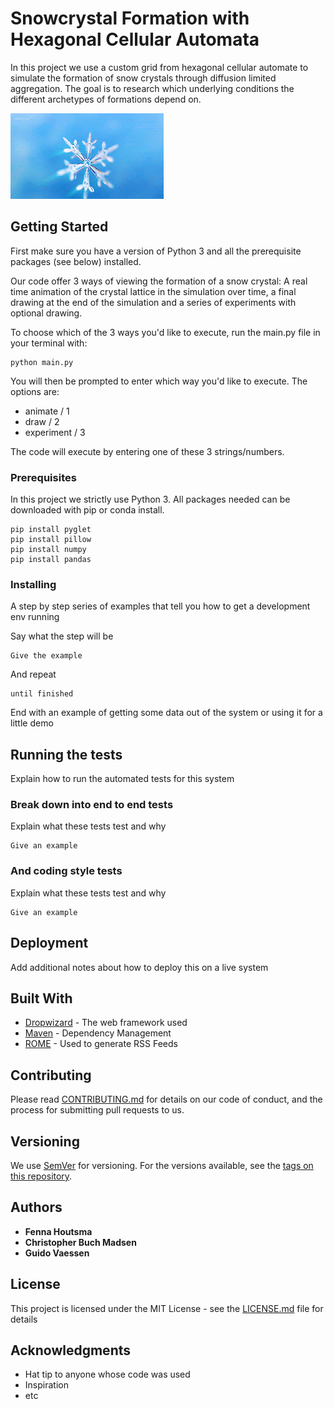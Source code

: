 # Snowcrystal Formation with Hexagonal Cellular Automata

In this project we use a custom grid from hexagonal cellular automate to simulate the formation of snow crystals through diffusion limited aggregation. The goal is to research which underlying conditions the different archetypes of formations depend on.

![](snow-crystal.gif)

## Getting Started

First make sure you have a version of Python 3 and all the prerequisite packages (see below) installed.

Our code offer 3 ways of viewing the formation of a snow crystal: A real time animation of the crystal lattice in the simulation over time, a final drawing at the end of the simulation and a series of experiments with optional drawing.

To choose which of the 3 ways you'd like to execute, run the main.py file in your terminal with:
```
python main.py
```
You will then be prompted to enter which way you'd like to execute. 
The options are:
- animate / 1
- draw / 2
- experiment / 3

The code will execute by entering one of these 3 strings/numbers.

### Prerequisites

In this project we strictly use Python 3. All packages needed can be downloaded with pip or conda install.

```
pip install pyglet
pip install pillow
pip install numpy
pip install pandas
```

### Installing

A step by step series of examples that tell you how to get a development env running

Say what the step will be

```
Give the example
```

And repeat

```
until finished
```

End with an example of getting some data out of the system or using it for a little demo

## Running the tests

Explain how to run the automated tests for this system

### Break down into end to end tests

Explain what these tests test and why

```
Give an example
```

### And coding style tests

Explain what these tests test and why

```
Give an example
```

## Deployment

Add additional notes about how to deploy this on a live system

## Built With

* [Dropwizard](http://www.dropwizard.io/1.0.2/docs/) - The web framework used
* [Maven](https://maven.apache.org/) - Dependency Management
* [ROME](https://rometools.github.io/rome/) - Used to generate RSS Feeds

## Contributing

Please read [CONTRIBUTING.md](https://gist.github.com/PurpleBooth/b24679402957c63ec426) for details on our code of conduct, and the process for submitting pull requests to us.

## Versioning

We use [SemVer](http://semver.org/) for versioning. For the versions available, see the [tags on this repository](https://github.com/your/project/tags). 

## Authors
- **Fenna Houtsma**
- **Christopher Buch Madsen**
- **Guido Vaessen** 

## License

This project is licensed under the MIT License - see the [LICENSE.md](LICENSE.md) file for details

## Acknowledgments

* Hat tip to anyone whose code was used
* Inspiration
* etc
